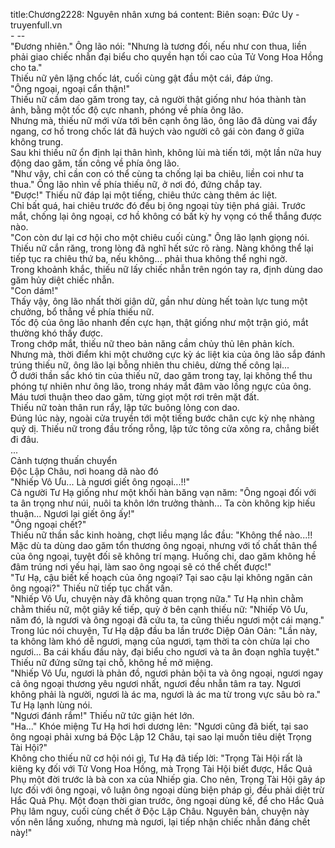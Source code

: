 title:Chương2228: Nguyên nhân xưng bá
content:
Biên soạn: Đức Uy - truyenfull.vn<br>- --<br>"Đương nhiên." Ông lão nói: "Nhưng là tương đối, nếu như con thua, liền phải giao chiếc nhẫn đại biểu cho quyền hạn tối cao của Tử Vong Hoa Hồng cho ta."<br>Thiếu nữ yên lặng chốc lát, cuối cùng gật đầu một cái, đáp ứng.<br>"Ông ngoại, ngoại cẩn thận!"<br>Thiếu nữ cầm dao găm trong tay, cả người thật giống như hóa thành tàn ảnh, bằng một tốc độ cực nhanh, phóng về phía ông lão.<br>Nhưng mà, thiếu nữ mới vừa tới bên cạnh ông lão, ông lão đã dùng vai đẩy ngang, cơ hồ trong chốc lát đã huých vào người cô gái còn đang ở giữa không trung.<br>Sau khi thiếu nữ ổn định lại thân hình, không lùi mà tiến tới, một lần nữa huy động dao găm, tấn công về phía ông lão.<br>"Như vậy, chỉ cần con có thể cùng ta chống lại ba chiêu, liền coi như ta thua." Ông lão nhìn về phía thiếu nữ, ở nơi đó, đứng chắp tay.<br>"Được!" Thiếu nữ đáp lại một tiếng, chiêu thức càng thêm ác liệt.<br>Chỉ bất quá, hai chiêu trước đó đều bị ông ngoại tùy tiện phá giải. Trước mắt, chống lại ông ngoại, cơ hồ không có bất kỳ hy vọng có thể thắng được nào.<br>"Con còn dư lại cơ hội cho một chiêu cuối cùng." Ông lão lạnh giọng nói.<br>Thiếu nữ cắn răng, trong lòng đã nghĩ hết sức rõ ràng. Nàng không thể lại tiếp tục ra chiêu thứ ba, nếu không... phải thua không thể nghi ngờ.<br>Trong khoảnh khắc, thiếu nữ lấy chiếc nhẫn trên ngón tay ra, định dùng dao găm hủy diệt chiếc nhẫn.<br>"Con dám!"<br>Thấy vậy, ông lão nhất thời giận dữ, gần như dùng hết toàn lực tung một chưởng, bổ thẳng về phía thiếu nữ.<br>Tốc độ của ông lão nhanh đến cực hạn, thật giống như một trận gió, mắt thường khó thấy được.<br>Trong chớp mắt, thiếu nữ theo bản năng cầm chủy thủ lên phản kích.<br>Nhưng mà, thời điểm khi một chưởng cực kỳ ác liệt kia của ông lão sắp đánh trúng thiếu nữ, ông lão lại bỗng nhiên thu chiêu, dừng thế công lại...<br>Ở dưới thần sắc khó tin của thiếu nữ, dao găm trong tay, lại không thể thu phóng tự nhiên như ông lão, trong nháy mắt đâm vào lồng ngực của ông.<br>Máu tươi thuận theo dao găm, từng giọt một rơi trên mặt đất.<br>Thiếu nữ toàn thân run rẩy, lập tức buông lỏng con dao.<br>Đúng lúc này, ngoài cửa truyền tới một tiếng bước chân cực kỳ nhẹ nhàng quỷ dị. Thiếu nữ trong đầu trống rỗng, lập tức tông cửa xông ra, chẳng biết đi đâu.<br>...<br>Cảnh tượng thuấn chuyển<br>Độc Lập Châu, nơi hoang dã nào đó<br>"Nhiếp Vô Ưu... Là ngươi giết ông ngoại...!!"<br>Cả người Tư Hạ giống như một khối hàn băng vạn năm: "Ông ngoại đối với ta ân trọng như núi, nuôi ta khôn lớn trưởng thành... Ta còn không kịp hiếu thuận... Ngươi lại giết ông ấy!"<br>"Ông ngoại chết?"<br>Thiếu nữ thần sắc kinh hoàng, chợt liều mạng lắc đầu: "Không thể nào...!! Mặc dù ta dùng dao găm tổn thương ông ngoại, nhưng với tố chất thân thể của ông ngoại, tuyệt đối sẽ không trí mạng. Huống chi, dao găm không hề đâm trúng nơi yếu hại, làm sao ông ngoại sẽ có thể chết được!"<br>"Tư Hạ, cậu biết kế hoạch của ông ngoại? Tại sao cậu lại không ngăn cản ông ngoại?" Thiếu nữ tiếp tục chất vấn.<br>"Nhiếp Vô Ưu, chuyện này đã không quan trọng nữa." Tư Hạ nhìn chằm chằm thiếu nữ, một giây kế tiếp, quỳ ở bên cạnh thiếu nữ: "Nhiếp Vô Ưu, năm đó, là ngươi và ông ngoại đã cứu ta, ta cũng thiếu ngươi một cái mạng."<br>Trong lúc nói chuyện, Tư Hạ dập đầu ba lần trước Diệp Oản Oản: "Lần này, ta không làm khó dễ ngươi, mạng của ngươi, tạm thời ta còn chừa lại cho ngươi... Ba cái khấu đầu này, đại biểu cho ngươi và ta ân đoạn nghĩa tuyệt."<br>Thiếu nữ đứng sững tại chỗ, không hề mở miệng.<br>"Nhiếp Vô Ưu, ngươi là phản đồ, ngươi phản bội ta và ông ngoại, ngươi ngay cả ông ngoại thương yêu ngươi nhất, ngươi đều nhẫn tâm ra tay. Ngươi không phải là người, ngươi là ác ma, ngươi là ác ma từ trong vực sâu bò ra." Tư Hạ lạnh lùng nói.<br>"Ngươi đánh rắm!" Thiếu nữ tức giận hét lớn.<br>"Ha..." Khóe miệng Tư Hạ hơi hơi dương lên: "Ngươi cũng đã biết, tại sao ông ngoại phải xưng bá Độc Lập 12 Châu, tại sao lại muốn tiêu diệt Trọng Tài Hội?"<br>Không cho thiếu nữ cơ hội nói gì, Tư Hạ đã tiếp lời: "Trọng Tài Hội rất là kiêng kỵ đối với Tử Vong Hoa Hồng, mà Trọng Tài Hội biết được, Hắc Quả Phụ một đời trước là bà con xa của Nhiếp gia. Cho nên, Trọng Tài Hội gây áp lực đối với ông ngoại, vô luận ông ngoại dùng biện pháp gì, đều phải diệt trừ Hắc Quả Phụ. Một đoạn thời gian trước, ông ngoại dùng kế, để cho Hắc Quả Phụ lâm nguy, cuối cùng chết ở Độc Lập Châu. Nguyên bản, chuyện này vốn nên lắng xuống, nhưng mà ngươi, lại tiếp nhận chiếc nhẫn đáng chết này!"